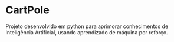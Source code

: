 # CartPole
Projeto desenvolvido em python para aprimorar conhecimentos de Inteligência Artificial, usando aprendizado de máquina por reforço.
